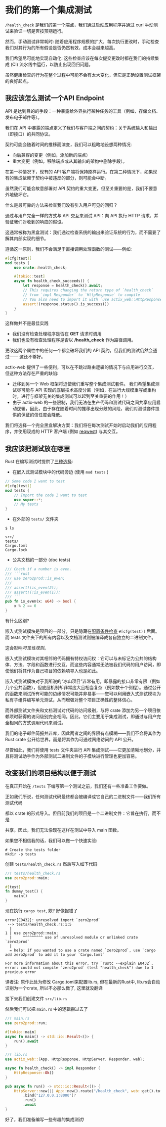 # 我们的第一个集成测试

`/health_check` 是我们的第一个端点，我们通过启动应用程序并通过 curl 手动测试来验证一切是否按预期运行。

然而，手动测试非常耗时: 随着应用程序规模的扩大，每次执行更改时，手动检查我们对其行为的所有假设是否仍然有效，成本会越来越高。

我们希望尽可能地实现自动化: 这些检查应该在每次提交更改时都在我们的持续集成 (CI) 流水线中运行，以防止出现回归问题。

虽然健康检查的行为在整个过程中可能不会有太大变化，但它是正确设置测试框架的良好起点。

## 我应该怎么测试一个API Endpoint

API 是达到目的的手段：一种暴露给外界执行某种任务的工具（例如，存储文档、发布电子邮件等）。

我们在 API 中暴露的端点定义了我们与客户端之间的契约：关于系统输入和输出（即接口）的共同协议。

契约可能会随着时间的推移而演变，我们可以粗略地设想两种情况:

- 向后兼容的变更（例如，添加新的端点）
- 重大变更（例如，移除端点或从其输出的架构中删除字段）。

在第一种情况下，现有的 API 客户端将保持原样运行。在第二种情况下，如果现有的集成依赖于契约中被违反的部分，则可能会中断。

虽然我们可能会故意部署对 API 契约的重大变更，但至关重要的是，我们不要意外地破坏它。

什么是最可靠的方法来检查我们没有引入用户可见的回归？

通过与用户完全一样的方式与 API 交互来测试 API：向 API 执行 HTTP 请求，并验证我们对收到的响应的假设。

这通常被称为黑盒测试：我们通过检查系统的输出来验证系统的行为，而不需要了解其内部实现的细节。

遵循这一原则，我们不会满足于直接调用处理函数的测试——例如:

```rs
#[cfg(test)]
mod tests {
    use crate::health_check;

    #[tokio::test]
    async fn health_check_succeeds() {
        let response = health_check().await;
        // This requires changing the return type of `health_check`
        // from `impl Responder` to `HttpResponse` to compile
        // You also need to import it with `use actix_web::HttpResponse`!
        assert!(response.status().is_success())
    }
}
```

这样做并不是最佳实践

- 我们没有检查处理程序是否在 **GET** 请求时调用
- 我们也没有检查处理程序是否以 **/health_check** 作为路径调用。

更改这两个属性中的任何一个都会破坏我们的 API 契约，但我们的测试仍然会通过——
这还不够好。

actix-web 提供了一些便利，可以在不跳过路由逻辑的情况下与应用进行交互，
但这种方法存在严重的缺陷:

- 迁移到另一个 Web 框架将迫使我们重写整个集成测试套件。
我们希望集成测试尽可能与 API 实现的底层技术高度分离（例如，在进行大规模重写或重构时，进行与框架无关的集成测试可以起到至关重要的作用！）
- 由于 actix-web 的一些限制，我们无法在生产代码和测试代码之间共享应用启动逻辑，因此，由于存在随着时间的推移出现分歧的风险，我们对测试套件提供的保证的信任度会降低。

我们将选择一个完全黑盒解决方案：我们将在每次测试开始时启动我们的应用程序，并使用现成的 HTTP 客户端 (例如 [reqwest](https://docs.rs/reqwest/latest/reqwest/index.html)) 与其交互。

## 我应该把测试放在哪里

Rust 在编写测试时提供了[三种选择](https://doc.rust-lang.org/book/ch11-03-test-organization.html):

- 在嵌入式测试模块中的代码旁边 (使用 `mod tests` )

```rs
// Some code I want to test
#[cfg(test)]
mod tests {
    // Import the code I want to test
    use super::*;
    // My tests
}
```

- 在外部的 `tests/` 文件夹

```plaintext
$ ls

src/
tests/
Cargo.toml
Cargo.lock
```

- 公共文档的一部分 (doc tests)

```rs
/// Check if a number is even.
/// ```rust
/// use zero2prod::is_even;
///
/// assert!(is_even(2));
/// assert!(!is_even(1));
/// ```
pub fn is_even(x: u64) -> bool {
    x % 2 == 0
}
```

有什么区别?

嵌入式测试模块是项目的一部分，只是隐藏在[配置条件检查](https://doc.rust-lang.org/stable/rust-by-example/attribute/cfg.html) `#[cfg(test)]` 后面。而 tests 文件夹下的所有内容以及文档测试则被编译成各自独立的二进制文件。

这会影响*可见性规则*。

嵌入式测试模块对其相邻的代码拥有特权访问权：它可以与未标记为公共的结构体、方法、字段和函数进行交互，而这些内容通常无法被我们代码的用户访问，即使他们将其作为自己项目的依赖项导入也是如此。

嵌入式测试模块对于我所说的“冰山项目”非常有用，即暴露的接口非常有限（例如几个公共函数），但底层机制却非常庞大且相当复杂（例如数十个例程）。通过公开的函数来测试所有可能的边缘情况可能并非易事——您可以利用嵌入式测试模块为私有子组件编写单元测试，从而增强对整个项目正确性的整体信心。

而外部测试文件夹和文档测试对代码的访问级别，与将 crate 添加为另一个项目依赖项时获得的访问级别完全相同。因此，它们主要用于集成测试，即通过与用户完全相同的方式调用代码来测试。

我们的电子邮件简报并非库，因此两者之间的界限有点模糊——我们不会将其作为 Rust crate 公开给世界，而是将其作为可通过网络访问的 API 公开。

尽管如此，我们将使用 tests 文件夹进行 API 集成测试——它更加清晰地划分，并且将测试助手作为外部测试二进制文件的子模块进行管理也更加容易。

## 改变我们的项目结构以便于测试

在真正开始在 `/tests` 下编写第一个测试之前，我们还有一些准备工作要做。

正如我们所说，任何测试代码最终都会被编译成它自己的二进制文件——我们所有测试代码

都以 crate 的形式导入。但目前我们的项目是一个二进制文件：它旨在执行，而不是

共享。因此，我们无法像现在这样在测试中导入 main 函数。

如果您不相信我的话，我们可以做一个快速实验:

```shell
# Create the tests folder
mkdir -p tests
```

创建 `tests/health_check.rs` 然后写入如下代码

```rs
//! tests/health_check.rs
use zero2prod::main;

#[test]
fn dummy_test() {
    main()
}
```

现在执行 `cargo test`, 欸? 好像报错了

```plaintext
error[E0432]: unresolved import `zero2prod`
 --> tests/health_check.rs:1:5
  |
1 | use zero2prod::main;
  |     ^^^^^^^^^ use of unresolved module or unlinked crate `zero2prod`
  |
  = help: if you wanted to use a crate named `zero2prod`, use `cargo add zero2prod` to add it to your `Cargo.toml`

For more information about this error, try `rustc --explain E0432`.
error: could not compile `zero2prod` (test "health_check") due to 1 previous error
```

译者注: 原作此处为修改 Cargo.toml来配置lib.rs, 但在最新的Rust中, lib.rs会自动识别为一个crate, 所以不必那么做了, 这里就没翻译

接下来我们创建文件 `src/lib.rs`

然后我们可以把 `main.rs` 中的逻辑搬过去了

```rs
//! main.rs
use zero2prod::run;

#[tokio::main]
async fn main() -> std::io::Result<()> {
    run().await
}
```

```rs
//! lib.rs
use actix_web::{App, HttpResponse, HttpServer, Responder, web};

async fn health_check() -> impl Responder {
    HttpResponse::Ok()
}

pub async fn run() -> std::io::Result<()> {
    HttpServer::new(|| App::new().route("/health_check", web::get().to(health_check)))
        .bind("127.0.0.1:8000")?
        .run()
        .await
}
```

好了，我们准备编写一些有趣的集成测试!
